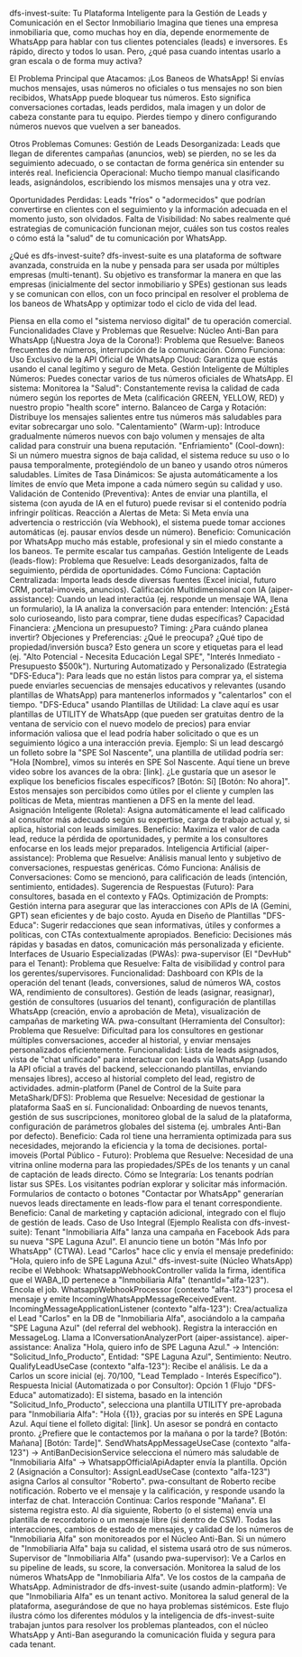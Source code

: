 dfs-invest-suite: Tu Plataforma Inteligente para la Gestión de Leads y Comunicación en el Sector Inmobiliario 
Imagina que tienes una empresa inmobiliaria que, como muchas hoy en día, depende enormemente de WhatsApp para hablar con tus clientes potenciales (leads) e inversores. Es rápido, directo y todos lo usan. Pero, ¿qué pasa cuando intentas usarlo a gran escala o de forma muy activa?

El Problema Principal que Atacamos: ¡Los Baneos de WhatsApp!
Si envías muchos mensajes, usas números no oficiales o tus mensajes no son bien recibidos, WhatsApp puede bloquear tus números. Esto significa conversaciones cortadas, leads perdidos, mala imagen y un dolor de cabeza constante para tu equipo. Pierdes tiempo y dinero configurando números nuevos que vuelven a ser baneados.

Otros Problemas Comunes:
Gestión de Leads Desorganizada: Leads que llegan de diferentes campañas (anuncios, web) se pierden, no se les da seguimiento adecuado, o se contactan de forma genérica sin entender su interés real.
Ineficiencia Operacional: Mucho tiempo manual clasificando leads, asignándolos, escribiendo los mismos mensajes una y otra vez.

Oportunidades Perdidas: Leads "fríos" o "adormecidos" que podrían convertirse en clientes con el seguimiento y la información adecuada en el momento justo, son olvidados.
Falta de Visibilidad: No sabes realmente qué estrategias de comunicación funcionan mejor, cuáles son tus costos reales o cómo está la "salud" de tu comunicación por WhatsApp.

¿Qué es dfs-invest-suite?
dfs-invest-suite es una plataforma de software avanzada, construida en la nube y pensada para ser usada por múltiples empresas (multi-tenant). Su objetivo es transformar la manera en que las empresas (inicialmente del sector inmobiliario y SPEs) gestionan sus leads y se comunican con ellos, con un foco principal en resolver el problema de los baneos de WhatsApp y optimizar todo el ciclo de vida del lead.

Piensa en ella como el "sistema nervioso digital" de tu operación comercial.
Funcionalidades Clave y Problemas que Resuelve:
Núcleo Anti-Ban para WhatsApp (¡Nuestra Joya de la Corona!):
Problema que Resuelve: Baneos frecuentes de números, interrupción de la comunicación.
Cómo Funciona:
Uso Exclusivo de la API Oficial de WhatsApp Cloud: Garantiza que estás usando el canal legítimo y seguro de Meta.
Gestión Inteligente de Múltiples Números: Puedes conectar varios de tus números oficiales de WhatsApp. El sistema:
Monitorea la "Salud": Constantemente revisa la calidad de cada número según los reportes de Meta (calificación GREEN, YELLOW, RED) y nuestro propio "health score" interno.
Balanceo de Carga y Rotación: Distribuye los mensajes salientes entre tus números más saludables para evitar sobrecargar uno solo.
"Calentamiento" (Warm-up): Introduce gradualmente números nuevos con bajo volumen y mensajes de alta calidad para construir una buena reputación.
"Enfriamiento" (Cool-down): Si un número muestra signos de baja calidad, el sistema reduce su uso o lo pausa temporalmente, protegiéndolo de un baneo y usando otros números saludables.
Límites de Tasa Dinámicos: Se ajusta automáticamente a los límites de envío que Meta impone a cada número según su calidad y uso.
Validación de Contenido (Preventiva): Antes de enviar una plantilla, el sistema (con ayuda de IA en el futuro) puede revisar si el contenido podría infringir políticas.
Reacción a Alertas de Meta: Si Meta envía una advertencia o restricción (vía Webhook), el sistema puede tomar acciones automáticas (ej. pausar envíos desde un número).
Beneficio: Comunicación por WhatsApp mucho más estable, profesional y sin el miedo constante a los baneos. Te permite escalar tus campañas.
Gestión Inteligente de Leads (leads-flow):
Problema que Resuelve: Leads desorganizados, falta de seguimiento, pérdida de oportunidades.
Cómo Funciona:
Captación Centralizada: Importa leads desde diversas fuentes (Excel inicial, futuro CRM, portal-imoveis, anuncios).
Calificación Multidimensional con IA (aiper-assistance): Cuando un lead interactúa (ej. responde un mensaje WA, llena un formulario), la IA analiza la conversación para entender:
Intención: ¿Está solo curioseando, listo para comprar, tiene dudas específicas?
Capacidad Financiera: ¿Menciona un presupuesto?
Timing: ¿Para cuándo planea invertir?
Objeciones y Preferencias: ¿Qué le preocupa? ¿Qué tipo de propiedad/inversión busca?
Esto genera un score y etiquetas para el lead (ej. "Alto Potencial - Necesita Educación Legal SPE", "Interés Inmediato - Presupuesto $500k").
Nurturing Automatizado y Personalizado (Estrategia "DFS-Educa"):
Para leads que no están listos para comprar ya, el sistema puede enviarles secuencias de mensajes educativos y relevantes (usando plantillas de WhatsApp) para mantenerlos informados y "calentarlos" con el tiempo.
"DFS-Educa" usando Plantillas de Utilidad: La clave aquí es usar plantillas de UTILITY de WhatsApp (que pueden ser gratuitas dentro de la ventana de servicio con el nuevo modelo de precios) para enviar información valiosa que el lead podría haber solicitado o que es un seguimiento lógico a una interacción previa.
Ejemplo: Si un lead descargó un folleto sobre la "SPE Sol Nascente", una plantilla de utilidad podría ser: "Hola [Nombre], vimos su interés en SPE Sol Nascente. Aquí tiene un breve video sobre los avances de la obra: [link]. ¿Le gustaría que un asesor le explique los beneficios fiscales específicos? [Botón: Sí] [Botón: No ahora]".
Estos mensajes son percibidos como útiles por el cliente y cumplen las políticas de Meta, mientras mantienen a DFS en la mente del lead.
Asignación Inteligente (Roleta): Asigna automáticamente el lead calificado al consultor más adecuado según su expertise, carga de trabajo actual y, si aplica, historial con leads similares.
Beneficio: Maximiza el valor de cada lead, reduce la pérdida de oportunidades, y permite a los consultores enfocarse en los leads mejor preparados.
Inteligencia Artificial (aiper-assistance):
Problema que Resuelve: Análisis manual lento y subjetivo de conversaciones, respuestas genéricas.
Cómo Funciona:
Análisis de Conversaciones: Como se mencionó, para calificación de leads (intención, sentimiento, entidades).
Sugerencia de Respuestas (Futuro): Para consultores, basada en el contexto y FAQs.
Optimización de Prompts: Gestión interna para asegurar que las interacciones con APIs de IA (Gemini, GPT) sean eficientes y de bajo costo.
Ayuda en Diseño de Plantillas "DFS-Educa": Sugerir redacciones que sean informativas, útiles y conformes a políticas, con CTAs contextualmente apropiados.
Beneficio: Decisiones más rápidas y basadas en datos, comunicación más personalizada y eficiente.
Interfaces de Usuario Especializadas (PWAs):
pwa-supervisor (El "DevHub" para el Tenant):
Problema que Resuelve: Falta de visibilidad y control para los gerentes/supervisores.
Funcionalidad: Dashboard con KPIs de la operación del tenant (leads, conversiones, salud de números WA, costos WA, rendimiento de consultores). Gestión de leads (asignar, reasignar), gestión de consultores (usuarios del tenant), configuración de plantillas WhatsApp (creación, envío a aprobación de Meta), visualización de campañas de marketing WA.
pwa-consultant (Herramienta del Consultor):
Problema que Resuelve: Dificultad para los consultores en gestionar múltiples conversaciones, acceder al historial, y enviar mensajes personalizados eficientemente.
Funcionalidad: Lista de leads asignados, vista de "chat unificado" para interactuar con leads vía WhatsApp (usando la API oficial a través del backend, seleccionando plantillas, enviando mensajes libres), acceso al historial completo del lead, registro de actividades.
admin-platform (Panel de Control de la Suite para MetaShark/DFS):
Problema que Resuelve: Necesidad de gestionar la plataforma SaaS en sí.
Funcionalidad: Onboarding de nuevos tenants, gestión de sus suscripciones, monitoreo global de la salud de la plataforma, configuración de parámetros globales del sistema (ej. umbrales Anti-Ban por defecto).
Beneficio: Cada rol tiene una herramienta optimizada para sus necesidades, mejorando la eficiencia y la toma de decisiones.
portal-imoveis (Portal Público - Futuro):
Problema que Resuelve: Necesidad de una vitrina online moderna para las propiedades/SPEs de los tenants y un canal de captación de leads directo.
Cómo se Integraría:
Los tenants podrían listar sus SPEs.
Los visitantes podrían explorar y solicitar más información.
Formularios de contacto o botones "Contactar por WhatsApp" generarían nuevos leads directamente en leads-flow para el tenant correspondiente.
Beneficio: Canal de marketing y captación adicional, integrado con el flujo de gestión de leads.
Caso de Uso Integral (Ejemplo Realista con dfs-invest-suite):
Tenant "Inmobiliaria Alfa" lanza una campaña en Facebook Ads para su nueva "SPE Laguna Azul".
El anuncio tiene un botón "Más Info por WhatsApp" (CTWA).
Lead "Carlos" hace clic y envía el mensaje predefinido: "Hola, quiero info de SPE Laguna Azul."
dfs-invest-suite (Núcleo WhatsApp) recibe el Webhook:
WhatsappWebhookController valida la firma, identifica que el WABA_ID pertenece a "Inmobiliaria Alfa" (tenantId="alfa-123"). Encola el job.
WhatsappWebhookProcessor (contexto "alfa-123") procesa el mensaje y emite IncomingWhatsAppMessageReceivedEvent.
IncomingMessageApplicationListener (contexto "alfa-123"):
Crea/actualiza el Lead "Carlos" en la DB de "Inmobiliaria Alfa", asociándolo a la campaña "SPE Laguna Azul" (del referral del webhook).
Registra la interacción en MessageLog.
Llama a IConversationAnalyzerPort (aiper-assistance).
aiper-assistance: Analiza "Hola, quiero info de SPE Laguna Azul." -> Intención: "Solicitud_Info_Producto", Entidad: "SPE Laguna Azul", Sentimiento: Neutro.
QualifyLeadUseCase (contexto "alfa-123"): Recibe el análisis. Le da a Carlos un score inicial (ej. 70/100, "Lead Templado - Interés Específico").
Respuesta Inicial (Automatizada o por Consultor):
Opción 1 (Flujo "DFS-Educa" automatizado): El sistema, basado en la intención "Solicitud_Info_Producto", selecciona una plantilla UTILITY pre-aprobada para "Inmobiliaria Alfa": "Hola {{1}}, gracias por su interés en SPE Laguna Azul. Aquí tiene el folleto digital: [link]. Un asesor se pondrá en contacto pronto. ¿Prefiere que le contactemos por la mañana o por la tarde? [Botón: Mañana] [Botón: Tarde]".
SendWhatsAppMessageUseCase (contexto "alfa-123") -> AntiBanDecisionService selecciona el número más saludable de "Inmobiliaria Alfa" -> WhatsappOfficialApiAdapter envía la plantilla.
Opción 2 (Asignación a Consultor): AssignLeadUseCase (contexto "alfa-123") asigna Carlos al consultor "Roberto". pwa-consultant de Roberto recibe notificación. Roberto ve el mensaje y la calificación, y responde usando la interfaz de chat.
Interacción Continua:
Carlos responde "Mañana". El sistema registra esto.
Al día siguiente, Roberto (o el sistema) envía una plantilla de recordatorio o un mensaje libre (si dentro de CSW).
Todas las interacciones, cambios de estado de mensajes, y calidad de los números de "Inmobiliaria Alfa" son monitoreados por el Núcleo Anti-Ban. Si un número de "Inmobiliaria Alfa" baja su calidad, el sistema usará otro de sus números.
Supervisor de "Inmobiliaria Alfa" (usando pwa-supervisor):
Ve a Carlos en su pipeline de leads, su score, la conversación.
Monitorea la salud de los números WhatsApp de "Inmobiliaria Alfa".
Ve los costos de la campaña de WhatsApp.
Administrador de dfs-invest-suite (usando admin-platform):
Ve que "Inmobiliaria Alfa" es un tenant activo.
Monitorea la salud general de la plataforma, asegurándose de que no haya problemas sistémicos.
Este flujo ilustra cómo los diferentes módulos y la inteligencia de dfs-invest-suite trabajan juntos para resolver los problemas planteados, con el núcleo WhatsApp y Anti-Ban asegurando la comunicación fluida y segura para cada tenant.

